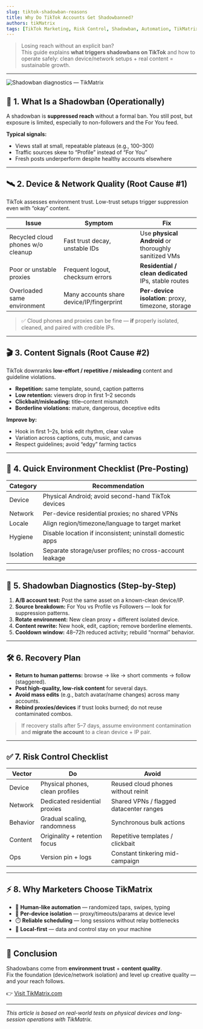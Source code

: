 ```yaml
---
slug: tiktok-shadowban-reasons
title: Why Do TikTok Accounts Get Shadowbanned?
authors: tikMatrix
tags: [TikTok Marketing, Risk Control, Shadowban, Automation, TikMatrix]
---
```


> Losing reach without an explicit ban?  
> This guide explains **what triggers shadowbans on TikTok** and how to operate safely: clean device/network setups + real content = sustainable growth.

<!-- truncate -->
---
![Shadowban diagnostics — TikMatrix](/img/blog/tiktok-shadowban.webp)

## 🧠 1. What Is a Shadowban (Operationally)

A shadowban is **suppressed reach** without a formal ban. You still post, but exposure is limited, especially to non-followers and the For You feed.

**Typical signals:**

- Views stall at small, repeatable plateaus (e.g., 100–300)
- Traffic sources skew to “Profile” instead of “For You”
- Fresh posts underperform despite healthy accounts elsewhere

---

## 🛰️ 2. Device & Network Quality (Root Cause #1)

TikTok assesses environment trust. Low-trust setups trigger suppression even with “okay” content.

| Issue | Symptom | Fix |
|---|---|---|
| Recycled cloud phones w/o cleanup | Fast trust decay, unstable IDs | Use **physical Android** or thoroughly sanitized VMs |
| Poor or unstable proxies | Frequent logout, checksum errors | **Residential / clean dedicated** IPs, stable routes |
| Overloaded same environment | Many accounts share device/IP/fingerprint | **Per-device isolation**: proxy, timezone, storage |

> ✅ Cloud phones and proxies can be fine — **if** properly isolated, cleaned, and paired with credible IPs.

---

## 🎬 3. Content Signals (Root Cause #2)

TikTok downranks **low-effort / repetitive / misleading** content and guideline violations.

- **Repetition:** same template, sound, caption patterns
- **Low retention:** viewers drop in first 1–2 seconds
- **Clickbait/misleading:** title–content mismatch
- **Borderline violations:** mature, dangerous, deceptive edits

**Improve by:**

- Hook in first 1–2s, brisk edit rhythm, clear value
- Variation across captions, cuts, music, and canvas
- Respect guidelines; avoid “edgy” farming tactics

---

## 🧩 4. Quick Environment Checklist (Pre-Posting)

| Category | Recommendation |
|---|---|
| Device | Physical Android; avoid second-hand TikTok devices |
| Network | Per-device residential proxies; no shared VPNs |
| Locale | Align region/timezone/language to target market |
| Hygiene | Disable location if inconsistent; uninstall domestic apps |
| Isolation | Separate storage/user profiles; no cross-account leakage |

---

## 🔎 5. Shadowban Diagnostics (Step-by-Step)

1. **A/B account test:** Post the same asset on a known-clean device/IP.  
2. **Source breakdown:** For You vs Profile vs Followers — look for suppression patterns.  
3. **Rotate environment:** New clean proxy + different isolated device.  
4. **Content rewrite:** New hook, edit, caption; remove borderline elements.  
5. **Cooldown window:** 48–72h reduced activity; rebuild “normal” behavior.

---

## 🛠️ 6. Recovery Plan

- **Return to human patterns:** browse → like → short comments → follow (staggered).  
- **Post high-quality, low-risk content** for several days.  
- **Avoid mass edits** (e.g., batch avatar/name changes) across many accounts.  
- **Rebind proxies/devices** if trust looks burned; do not reuse contaminated combos.

> If recovery stalls after 5–7 days, assume environment contamination and **migrate the account** to a clean device + IP pair.

---

## ✅ 7. Risk Control Checklist

| Vector | Do | Avoid |
|---|---|---|
| Device | Physical phones, clean profiles | Reused cloud phones without reinit |
| Network | Dedicated residential proxies | Shared VPNs / flagged datacenter ranges |
| Behavior | Gradual scaling, randomness | Synchronous bulk actions |
| Content | Originality + retention focus | Repetitive templates / clickbait |
| Ops | Version pin + logs | Constant tinkering mid-campaign |

---

## ⚡ 8. Why Marketers Choose TikMatrix

- 🤖 **Human-like automation** — randomized taps, swipes, typing  
- 🧩 **Per-device isolation** — proxy/timeouts/params at device level  
- ⏱️ **Reliable scheduling** — long sessions without relay bottlenecks  
- 🔐 **Local-first** — data and control stay on your machine

---

## 🏁 Conclusion

Shadowbans come from **environment trust** + **content quality**.  
Fix the foundation (device/network isolation) and level up creative quality — and your reach follows.

👉 [Visit TikMatrix.com](https://www.tikmatrix.com)

---

_This article is based on real-world tests on physical devices and long-session operations with TikMatrix._

